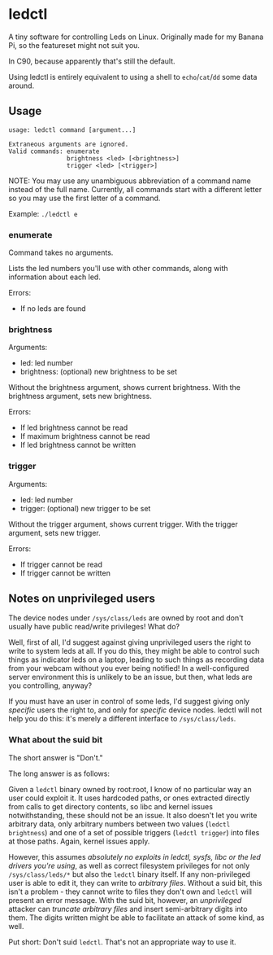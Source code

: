 ledctl
======

A tiny software for controlling Leds on Linux. Originally made for my
Banana Pi, so the featureset might not suit you.

In C90, because apparently that's still the default.

Using ledctl is entirely equivalent to using a shell to
`echo`/`cat`/`dd` some data around.

Usage
-----

    usage: ledctl command [argument...]

    Extraneous arguments are ignored.
    Valid commands: enumerate
                    brightness <led> [<brightness>]
                    trigger <led> [<trigger>]

NOTE: You may use any unambiguous abbreviation of a command name instead
of the full name. Currently, all commands start with a different letter
so you may use the first letter of a command.

Example: `./ledctl e`

### enumerate ###

Command takes no arguments.

Lists the led numbers you'll use with other commands, along with
information about each led.

Errors:

- If no leds are found

### brightness ###

Arguments:

- led: led number
- brightness: (optional) new brightness to be set

Without the brightness argument, shows current brightness.
With the brightness argument, sets new brightness.

Errors:

- If led brightness cannot be read
- If maximum brightness cannot be read
- If led brightness cannot be written

### trigger ###

Arguments:

- led: led number
- trigger: (optional) new trigger to be set

Without the trigger argument, shows current trigger.
With the trigger argument, sets new trigger.

Errors:

- If trigger cannot be read
- If trigger cannot be written

Notes on unprivileged users
---------------------------

The device nodes under `/sys/class/leds` are owned by root and don't
usually have public read/write privileges! What do?

Well, first of all, I'd suggest against giving unprivileged users the
right to write to system leds at all. If you do this, they might be
able to control such things as indicator leds on a laptop, leading to
such things as recording data from your webcam without you ever being
notified! In a well-configured server environment this is unlikely to be
an issue, but then, what leds are you controlling, anyway?

If you must have an user in control of some leds, I'd suggest giving
only *specific* users the right to, and only for *specific* device
nodes. ledctl will not help you do this: it's merely a different
interface to `/sys/class/leds`.

### What about the suid bit ###

The short answer is "Don't."

The long answer is as follows:

Given a `ledctl` binary owned by root:root, I know of no particular way
an user could exploit it. It uses hardcoded paths, or ones extracted
directly from calls to get directory contents, so libc and kernel issues
notwithstanding, these should not be an issue. It also doesn't let you
write arbitrary data, only arbitrary numbers between two values (`ledctl
brightness`) and one of a set of possible triggers (`ledctl trigger`)
into files at those paths. Again, kernel issues apply.

However, this assumes *absolutely no exploits in ledctl, sysfs, libc or
the led drivers you're using*, as well as correct filesystem privileges
for not only `/sys/class/leds/*` but also the `ledctl` binary itself. If
any non-privileged user is able to edit it, they can write to *arbitrary
files*. Without a suid bit, this isn't a problem - they cannot write to
files they don't own and `ledctl` will present an error message. With the
suid bit, however, an *unprivileged* attacker can *truncate arbitrary
files* and insert semi-arbitrary digits into them. The digits written
might be able to facilitate an attack of some kind, as well.

Put short: Don't suid `ledctl`. That's not an appropriate way to use it.
